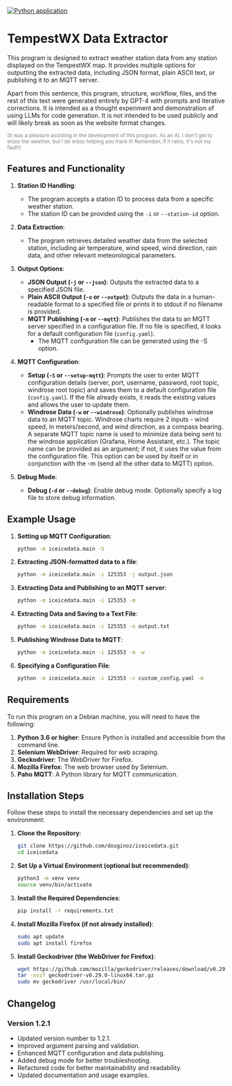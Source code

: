 [![Python application](https://github.com/douginoz/iceicedata/actions/workflows/python-app.yml/badge.svg)](https://github.com/douginoz/iceicedata/actions/workflows/python-app.yml)

# TempestWX Data Extractor

This program is designed to extract weather station data from any station displayed on the TempestWX map. It provides multiple options for outputting the extracted data, including JSON format, plain ASCII text, or publishing it to an MQTT server.

Apart from this sentence, this program, structure, workflow, files, and the rest of this text were generated entirely by GPT-4 with prompts and iterative corrections. It is intended as a thought experiment and demonstration of using LLMs for code generation. It is not intended to be used publicly and will likely break as soon as the website format changes.

<p style="color:gray; font-size:smaller;">(It was a pleasure assisting in the development of this program. As an AI, I don't get to enjoy the weather, but I do enjoy helping you track it! Remember, if it rains, it's not my fault!)</p>

## Features and Functionality

1. **Station ID Handling**:
   - The program accepts a station ID to process data from a specific weather station.
   - The station ID can be provided using the `-i` or `--station-id` option.

2. **Data Extraction**:
   - The program retrieves detailed weather data from the selected station, including air temperature, wind speed, wind direction, rain data, and other relevant meteorological parameters.

3. **Output Options**:
   - **JSON Output (`-j` or `--json`)**: Outputs the extracted data to a specified JSON file.
   - **Plain ASCII Output (`-o` or `--output`)**: Outputs the data in a human-readable format to a specified file or prints it to stdout if no filename is provided.
   - **MQTT Publishing (`-m` or `--mqtt`)**: Publishes the data to an MQTT server specified in a configuration file. If no file is specified, it looks for a default configuration file (`config.yaml`).
      - The MQTT configuration file can be generated using the -S option.

4. **MQTT Configuration**:
   - **Setup (`-S` or `--setup-mqtt`)**: Prompts the user to enter MQTT configuration details (server, port, username, password, root topic, windrose root topic) and saves them to a default configuration file (`config.yaml`). If the file already exists, it reads the existing values and allows the user to update them.
   - **Windrose Data (`-w` or `--windrose`)**: Optionally publishes windrose data to an MQTT topic. Windrose charts require 2 inputs - wind speed, in meters/second, and wind direction, as a compass bearing. A separate MQTT topic name is used to minimize data being sent to the windrose application (Grafana, Home Assistant, etc.). The topic name can be provided as an argument; if not, it uses the value from the configuration file. This option can be used by itself or in conjunction with the -m (send all the other data to MQTT) option.

5. **Debug Mode**:
   - **Debug (`-d` or `--debug`)**: Enable debug mode. Optionally specify a log file to store debug information.

## Example Usage

1. **Setting up MQTT Configuration**:
   ```sh
   python -m iceicedata.main -S
   ```

2. **Extracting JSON-formatted data to a file**:
   ```sh
   python -m iceicedata.main -i 125353 -j output.json
   ```

3. **Extracting Data and Publishing to an MQTT server**:
   ```sh
   python -m iceicedata.main -i 125353 -m
   ```

4. **Extracting Data and Saving to a Text File**:
   ```sh
   python -m iceicedata.main -i 125353 -o output.txt
   ```

5. **Publishing Windrose Data to MQTT**:
   ```sh
   python -m iceicedata.main -i 125353 -m -w
   ```

6. **Specifying a Configuration File**:
   ```sh
   python -m iceicedata.main -i 125353 -c custom_config.yaml -m
   ```

## Requirements

To run this program on a Debian machine, you will need to have the following:

1. **Python 3.6 or higher**: Ensure Python is installed and accessible from the command line.
2. **Selenium WebDriver**: Required for web scraping.
3. **Geckodriver**: The WebDriver for Firefox.
4. **Mozilla Firefox**: The web browser used by Selenium.
5. **Paho MQTT**: A Python library for MQTT communication.

## Installation Steps

Follow these steps to install the necessary dependencies and set up the environment:

1. **Clone the Repository**:
   ```sh
   git clone https://github.com/douginoz/iceicedata.git
   cd iceicedata
   ```

2. **Set Up a Virtual Environment (optional but recommended)**:
   ```sh
   python3 -m venv venv
   source venv/bin/activate
   ```

3. **Install the Required Dependencies**:
   ```sh
   pip install -r requirements.txt
   ```

4. **Install Mozilla Firefox (if not already installed)**:
   ```sh
   sudo apt update
   sudo apt install firefox
   ```

5. **Install Geckodriver (the WebDriver for Firefox)**:
   ```sh
   wget https://github.com/mozilla/geckodriver/releases/download/v0.29.0/geckodriver-v0.29.0-linux64.tar.gz
   tar -xvzf geckodriver-v0.29.0-linux64.tar.gz
   sudo mv geckodriver /usr/local/bin/
   ```

## Changelog

### Version 1.2.1
- Updated version number to 1.2.1.
- Improved argument parsing and validation.
- Enhanced MQTT configuration and data publishing.
- Added debug mode for better troubleshooting.
- Refactored code for better maintainability and readability.
- Updated documentation and usage examples.
